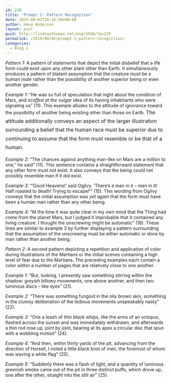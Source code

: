 ```yaml
---
id: 220
title: 'Prompt 2: Pattern Recognition'
date: 2015-09-02T20:16:50+00:00
author: Hana Anderson
layout: post
guid: http://lindsaythomas.net/engl3560/?p=220
permalink: /2015/09/02/prompt-2-pattern-recognition/
categories:
  - Blog 2
---
```

_Pattern 1:_ A pattern of statements that depict the initial disbelief that a life form could exist upon any other plant other than Earth. It simultaneously produces a pattern of blatant assumption that the creature must be a _human male_ rather than the possibility of another superior being or even another gender.

_Example 1:_ “He was so full of speculation that night about the condition of Mars, and _scoffed at the vulgar_ idea of its having inhabitants who were signaling us” (11). This example alludes to the attitude of ignorance toward the possibility of another being existing other than those on Earth. <span style="line-height: 1.714285714;font-size: 1rem">The attitude additionally conveys an aspect of the larger illustration surrounding a belief that the human race must be superior due to continuing to assume that the form must resemble or be that of a human. </span>

_Example 2:_ “The chances against anything man-like on Mars are a million to one,” he said” (11). This sentence contains a straightforward statement that any other form must not exist. It also conveys that the being could not possibly resemble man if it did exist.

_Example 3:_ “’Good Heavens!’ said Ogilvy. ‘There’s a man in it – men in it! Half roasted to death! Trying to escape!’” (15). This wording from Ogilvy conveys that the initial assumption was _yet again_ that the form must have been a human man rather than any other being.

_Example 4:_ “At the time it was quite clear in my own mind that the Thing had come from the planet Mars, but I judged it improbable that it contained any living creature. I thought the unscrewing might be automatic” (18). These lines are similar to example 3 by further displaying a pattern surrounding that the assumption of the unscrewing must be either automatic or done by man rather than another being.

_Pattern 2:_ A second pattern depicting a repetition and application of color during illustrations of the Martians or the initial scenes containing a high level of fear due to the Martians. The preceding examples each contain a color within a number of pages that are relatively close to one another.

_Example 1:_ “But, looking, I presently saw something stirring within the shadow: _greyish_ billowy movements, one above another, and then two luminous discs – like eyes” (21).

_Example 2:_ “There was something fungoid in the oily _brown_ skin, something in the clumsy deliberation of the tedious movements unspeakably nasty” (22).

_Example 3:_ “One a leash of thin _black_ whips, like the arms of an octopus, flashed across the sunset and was immediately withdrawn, and afterwards a thin rod rose up, joint by joint, bearing at its apex a circular disc that spun with a wobbling motion” (24).

_Example 4:_ “And then, within thirty yards of the pit, advancing from the direction of Horsell, I noted a little _black_ knot of men, the foremost of whom was waving a _white_ flag” (25).

_Example 5:_ “Suddenly there was a flash of light, and a quantity of luminous _greenish_ smoke came out of the pit in three distinct puffs, which drove up, one after the other, straight into the still air” (25).